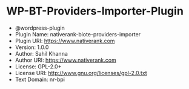 # WP-BT-Providers-Importer-Plugin

* @wordpress-plugin
 * Plugin Name:       nativerank-biote-providers-importer
 * Plugin URI:        https://www.nativerank.com
 * Version:           1.0.0
 * Author:            Sahil Khanna
 * Author URI:        https://www.nativerank.com
 * License:           GPL-2.0+
 * License URI:       http://www.gnu.org/licenses/gpl-2.0.txt
 * Text Domain:       nr-bpi
